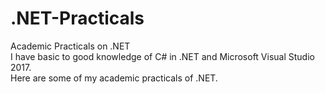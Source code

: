 # .NET-Practicals
Academic Practicals on .NET <br>
I have basic to good knowledge of C# in .NET and Microsoft Visual Studio 2017. <br>
Here are some of my academic practicals of .NET.
